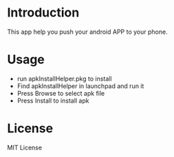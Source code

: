 # Introduction
This app help you push your android APP to your phone. 

# Usage
- run apkInstallHelper.pkg to install
- Find apkInstallHelper in launchpad and run it
- Press Browse to select apk file
- Press Install to install apk

# License
MIT License